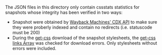 The JSON files in this directory only contain cssstats statistics for snapshots whose integrity has been verified in two ways:
- Snapshot were obtained by [Wayback Machines' CDX API](https://github.com/internetarchive/wayback/tree/master/wayback-cdx-server) to make sure they were proberly indexed and contain no redirects (i.e. statuscode must be 200)
- During the [get-css](https://github.com/cssstats/get-css) download of the snapshot stylesheets, the [get-css links Array](https://github.com/cssstats/get-css#links) was checked for download errors. Only stylesheets without errors were included.
